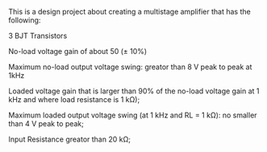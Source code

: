 This is a design project about creating a multistage amplifier that has the following: 

3 BJT Transistors

No-load voltage gain of about 50 (± 10%) 

Maximum no-load output voltage swing: greator than 8 V peak to peak at 1kHz

Loaded voltage gain that is larger than 90% of the no-load voltage gain at 1 kHz and where load resistance is 1 kΩ);

Maximum loaded output voltage swing (at 1 kHz and RL = 1 kΩ): no smaller than 4 V peak to peak; 

Input Resistance greator than 20 kΩ; 
